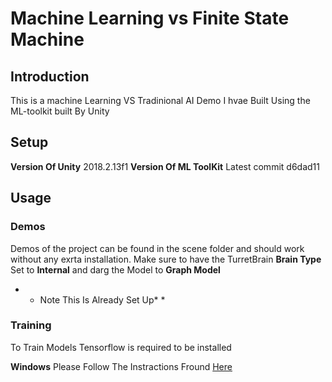 # Machine Learning vs Finite State Machine
## Introduction

This is a machine Learning VS Tradinional AI Demo I hvae Built Using the ML-toolkit built By Unity

## Setup
**Version Of Unity** 2018.2.13f1
**Version Of ML ToolKit** Latest commit d6dad11  

## Usage
### Demos
Demos of the project can be found in the scene folder and should work without any exrta installation. Make sure to have the TurretBrain **Brain Type** Set to **Internal** and darg the Model to **Graph Model**

* * Note This Is Already Set Up* *

### Training
To Train Models Tensorflow is required to be installed

**Windows** Please Follow The Instractions Fround [Here](https://github.com/Unity-Technologies/ml-agents/blob/master/docs/Installation-Windows.md)
